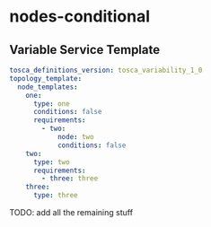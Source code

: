 # nodes-conditional



## Variable Service Template

```yaml linenums="1"
tosca_definitions_version: tosca_variability_1_0
topology_template:
  node_templates:
    one:
      type: one
      conditions: false
      requirements:
        - two:
            node: two
            conditions: false
    two:
      type: two
      requirements:
        - three: three
    three:
      type: three

```



TODO: add all the remaining stuff
